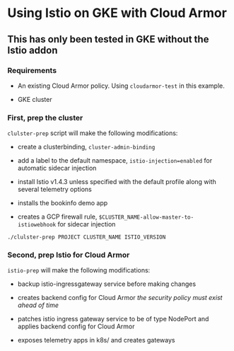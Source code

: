 # Using Istio on GKE with Cloud Armor

## This has only been tested in GKE without the Istio addon

### Requirements

- An existing Cloud Armor policy.  Using `cloudarmor-test` in this example.

- GKE cluster

### First, prep the cluster

`clulster-prep` script will make the following modifications:

- create a clusterbinding, `cluster-admin-binding`

- add a label to the default namespace, `istio-injection=enabled` for automatic sidecar injection

- install Istio v1.4.3 unless specified with the default profile along with several telemetry options

- installs the bookinfo demo app

- creates a GCP firewall rule, `$CLUSTER_NAME-allow-master-to-istiowebhook` for sidecar injection

```
./clulster-prep PROJECT CLUSTER_NAME ISTIO_VERSION

```

### Second, prep Istio for Cloud Armor

`istio-prep` will make the following modifications:

- backup istio-ingressgateway service before making changes

- creates backend config for Cloud Armor *the security policy must exist ahead of time*

- patches istio ingress gateway service to be of type NodePort and applies backend config for Cloud Armor

- exposes telemetry apps in k8s/ and creates gateways
